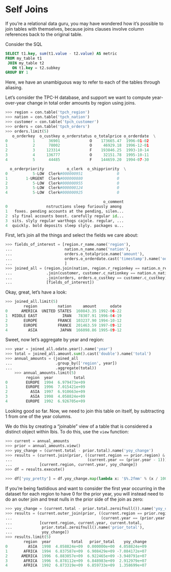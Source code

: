 # Self Joins

If you’re a relational data guru, you may have wondered how it’s possible to
join tables with themselves, because joins clauses involve column references
back to the original table.

Consider the SQL

```sql
SELECT t1.key, sum(t1.value - t2.value) AS metric
FROM my_table t1
 JOIN my_table t2
   ON t1.key = t2.subkey
GROUP BY 1
```

Here, we have an unambiguous way to refer to each of the tables through
aliasing.

Let’s consider the TPC-H database, and support we want to compute
year-over-year change in total order amounts by region using joins.

```python
>>> region = con.table('tpch_region')
>>> nation = con.table('tpch_nation')
>>> customer = con.table('tpch_customer')
>>> orders = con.table('tpch_orders')
>>> orders.limit(5)
   o_orderkey  o_custkey o_orderstatus o_totalprice o_orderdate  \
0           1      36901             O    173665.47  1996-01-02
1           2      78002             O     46929.18  1996-12-01
2           3     123314             F    193846.25  1993-10-14
3           4     136777             O     32151.78  1995-10-11
4           5      44485             F    144659.20  1994-07-30

  o_orderpriority          o_clerk  o_shippriority  \
0           5-LOW  Clerk#000000951               0
1        1-URGENT  Clerk#000000880               0
2           5-LOW  Clerk#000000955               0
3           5-LOW  Clerk#000000124               0
4           5-LOW  Clerk#000000925               0

                                           o_comment
0                 nstructions sleep furiously among
1   foxes. pending accounts at the pending, silen...
2  sly final accounts boost. carefully regular id...
3  sits. slyly regular warthogs cajole. regular, ...
4  quickly. bold deposits sleep slyly. packages u...
```

First, let’s join all the things and select the fields we care about:

```python
>>> fields_of_interest = [region.r_name.name('region'),
...                       nation.n_name.name('nation'),
...                       orders.o_totalprice.name('amount'),
...                       orders.o_orderdate.cast('timestamp').name('odate') # these are strings
...                       ]
>>> joined_all = (region.join(nation, region.r_regionkey == nation.n_regionkey)
...               .join(customer, customer.c_nationkey == nation.n_nationkey)
...               .join(orders, orders.o_custkey == customer.c_custkey)
...               [fields_of_interest])
```

Okay, great, let’s have a look:

```python
>>> joined_all.limit(5)
        region         nation     amount      odate
0      AMERICA  UNITED STATES  160843.35 1992-06-22
1  MIDDLE EAST           IRAN   78307.91 1996-04-19
2       EUROPE         FRANCE  103237.90 1994-10-12
3       EUROPE         FRANCE  201463.59 1997-09-12
4         ASIA          JAPAN  166098.86 1995-09-12
```

Sweet, now let’s aggregate by year and region:

```python
>>> year = joined_all.odate.year().name('year')
>>> total = joined_all.amount.sum().cast('double').name('total')
>>> annual_amounts = (joined_all
...                   .group_by(['region', year])
...                   .aggregate(total))
    >>> annual_amounts.limit(5)
         region  year         total
0        EUROPE  1994  6.979473e+09
1        EUROPE  1996  7.015421e+09
2          ASIA  1997  6.910663e+09
3          ASIA  1998  4.058824e+09
4        EUROPE  1992  6.926705e+09
```

Looking good so far. Now, we need to join this table on itself, by
subtracting 1 from one of the year columns.

We do this by creating a “joinable” view of a table that is considered a
distinct object within Ibis. To do this, use the `view` function:

```python
>>> current = annual_amounts
>>> prior = annual_amounts.view()
>>> yoy_change = (current.total - prior.total).name('yoy_change')
>>> results = (current.join(prior, ((current.region == prior.region) &
...                                 (current.year == (prior.year - 1))))
...            [current.region, current.year, yoy_change])
>>> df = results.execute()
```

```python
>>> df['yoy_pretty'] = df.yoy_change.map(lambda x: '$%.2fmm' % (x / 1000000.))
```

If you’re being fastidious and want to consider the first year occurring
in the dataset for each region to have 0 for the prior year, you will
instead need to do an outer join and treat nulls in the prior side of
the join as zero:

```python
>>> yoy_change = (current.total - prior.total.zeroifnull()).name('yoy_change')
>>> results = (current.outer_join(prior, ((current.region == prior.region) &
...                                       (current.year == (prior.year - 1))))
...            [current.region, current.year, current.total,
...             prior.total.zeroifnull().name('prior_total'),
...             yoy_change])
>>> results.limit(5)
        region  year         total   prior_total    yoy_change
0         ASIA  1998  4.058824e+09  0.000000e+00  4.058824e+09
1       AFRICA  1994  6.837587e+09  6.908429e+09 -7.084172e+07
2      AMERICA  1996  6.883057e+09  6.922465e+09 -3.940791e+07
3       AFRICA  1996  6.878112e+09  6.848983e+09  2.912979e+07
4       AFRICA  1992  6.873319e+09  6.859733e+09  1.358699e+07
```
